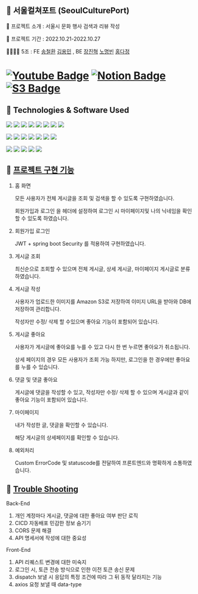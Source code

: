 ##   🚀 서울컬쳐포트 (SeoulCulturePort)

📝 프로젝트 소개 : 서울시 문화 행사 검색과 리뷰 작성

📅 프로젝트 기간 : 2022.10.21-2022.10.27

👨‍👩‍👧‍👦  5조 : FE [송철환](https://github.com/SsongCh94) [김용민](https://github.com/vmflxu) , BE [장진혁](https://github.com/jangjh45) [노명빈](https://github.com/Apfelsaft-ASAP) [홍다정](https://github.com/bambee83)

# [![Youtube Badge](https://img.shields.io/badge/Youtube-ff0000?style=flat-round&logo=youtube&link=https://youtu.be/4bIADllM0B0)](https://youtu.be/4bIADllM0B0)   [![Notion Badge](https://img.shields.io/badge/Notion-000000.svg?&style=flat-round&logo=notion&link=https://www.notion.so/5-SA-f4ebf090ac43441f88ff063a6ee7cd78)](https://www.notion.so/5-SA-f4ebf090ac43441f88ff063a6ee7cd78) [![S3 Badge](https://img.shields.io/badge/S3-569A31?style=flat-round&logo=amazon-aws&logoColor=white)](http://yongminbucket.s3-website.ap-northeast-2.amazonaws.com) 



<!--http://yongminbucket.s3-website.ap-northeast-2.amazonaws.com/-->

## 🔧 Technologies & Software Used

<img src="https://img.shields.io/badge/Spring-6DB33F?style=flat-round&logo=spring&logoColor=white"/>  <img src="https://img.shields.io/badge/SpringSecurity-6DB33F?style=flat-round&logo=SpringSecurity&logoColor=white"/>  <img src="https://img.shields.io/badge/SpringBoot-6DB33F?style=flat-round&logo=springboot&logoColor=white"/>  <img src="https://img.shields.io/badge/React-61DAFB?style=flat-round&logo=react&logoColor=white"/>  <img src="https://img.shields.io/badge/Redux-764ABC?style=flat-round&logo=redux&logoColor=white"/>  <img src="https://img.shields.io/badge/Axios-5A29E4?style=flat-round&logo=axios&logoColor=white"/>  <img src="https://img.shields.io/badge/Thunk-FF81F9?style=flat-round"/> <img src="https://img.shields.io/badge/github-181717?style=flat-round&logo=github&logoColor=white"/>  



<img src="https://img.shields.io/badge/git-F05032?style=flat-round&logo=git&logoColor=white"/>  <img src="https://img.shields.io/badge/Java-FF81F9?style=flat-round"/>  <img src="https://img.shields.io/badge/JSONWebToken-000000?style=flat-round&logo=JsonWebToken&logoColor=white"/>  <img src="https://img.shields.io/badge/Gradle-02303A?style=flat-round&logo=Gradle&logoColor=white"/>  <img src="https://img.shields.io/badge/IntelliJIDEA-000000?style=flat-round&logo=IntelliJIDEA&logoColor=white"/>  <img src="https://img.shields.io/badge/Postman-FF6C37?style=flat-round&logo=Postman&logoColor=white"/>  <img src="https://img.shields.io/badge/Notion-000000?style=flat-round&logo=Notion&logoColor=white"/>

<img src="https://img.shields.io/badge/AmazonS3-569A31?style=flat-round&logo=AmazonS3&logoColor=white"/>  <img src="https://img.shields.io/badge/AmazonEC2-FF9900?style=flat-round&logo=AmazonEC2&logoColor=white"/>  <img src="https://img.shields.io/badge/AmazonRDS-527FFF?style=flat-round&logo=AmazonRDS&logoColor=white"/>  <img src="https://img.shields.io/badge/MySQL-4479A1?style=flat-round&logo=MySQL&logoColor=white"/>  <img src="https://img.shields.io/badge/Ubuntu-E95420?style=flat-round&logo=Ubuntu&logoColor=white"/>



## 🔑 [프로젝트 구현 기능](http://yongminbucket.s3-website.ap-northeast-2.amazonaws.com) 

1. 홈 화면 
  
   모든 사용자가 전체 게시글을 조회 및 검색을 할 수 있도록 구현하였습니다.
 
   회원가입과 로그인 을 헤더에 설정하여 로그인 시 마이페이지및 나의 닉네임을 확인할 수 있도록 하였습니다.  

2. 회원가입 로그인 

   JWT + spring boot Security 를 적용하여 구현하였습니다.

3. 게시글 조회 

    최신순으로 조회할 수 있으며 전체 게시글, 상세 게시글, 마이페이지 게시글로 분류하였습니다. 

4. 게시글 작성 

    사용자가 업로드한 이미지를 Amazon S3로 저장하여 이미지 URL을 받아와 DB에 저장하여 관리합니다.
    
    작성자만 수정/ 삭제 할 수있으며 좋아요 기능이 포함되어 있습니다. 


5. 게시글 좋아요 

    사용자가 게시글에 좋아요를 누를 수 있고 다시 한 번 누르면 좋아요가 취소됩니다.

    상세 페이지의 경우 모든 사용자가 조회 가능 하지만, 로그인을 한 경우에만 좋아요를 누를 수 있습니다. 
    
6. 댓글 및 댓글 좋아요 

    게시글에 댓글을 작성할 수 있고, 작성자만 수정/ 삭제 할 수 있으며 게시글과 같이 좋아요 기능이 포함되어 있습니다.

7. 마이페이지 

    내가 작성한 글, 댓글을 확인할 수 있습니다.

    해당 게시글의 상세페이지를 확인할 수 있습니다. 

8. 예외처리 

    Custom ErrorCode 및 statuscode를 전달하여 프론트엔드와 명확하게 소통하였습니다. 


## 🏀 [Trouble Shooting](https://www.notion.so/5-SA-f4ebf090ac43441f88ff063a6ee7cd78)

   Back-End
   1. 개인 계정마다 게시글, 댓글에 대한 좋아요 여부 판단 로직
   2. CICD 자동배포 민감한 정보 숨기기
   3. CORS 문제 해결
   4. API 명세서에 작성에 대한 중요성
  
   Front-End
  1. API 리퀘스트 변경에 대한 미숙지
  2. 로그인 시, 토큰 전송 방식으로 인한 이전 토큰 송신 문제
  3. dispatch 보낼 시 응답의 특정 조건에 따라 그 뒤 동작 달라지는 기능
  4. axios 요청 보낼 때 data-type


<!--

**Here are some ideas to get you started:**

🍿 Fun facts - what does your team eat for breakfast?
🧙 Remember, you can do mighty things with the power of [Markdown](https://docs.github.com/github/writing-on-github/getting-started-with-writing-and-formatting-on-github/basic-writing-and-formatting-syntax)
-->
